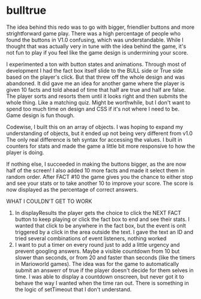# bulltrue
The idea behind this redo was to go with bigger, friendlier buttons and more strightforward game play. There was a high percentage of people who found the buttons in V1.0 confusing, which was understandable. While I thought that was actually very in tune with the idea behind the game, it's not fun to play if you feel like the game design is undermining your score.

I experimented a ton with button states and animations. Through most of development I had the fact box itself slide to the BULL side or True side based on the player's click. But that threw off the whole design and was abandoned. It did gave me an idea for another game where the player is given 10 facts and told ahead of time that half are true and half are false. The player sorts and resorts them until it looks right and then submits the whole thing. Like a matching quiz. Might be worthwhile, but I don't want to spend too much time on design and CSS if it's not where I need to be. Game design is fun though.

Codewise, I built this on an array of objects. I was hoping to expand my understanding of objects, but it ended up not being very different from v1.0 The only real difference is teh syntax for accessing the values. I built in counters for stats and made the game a little bit more responsive to how the player is doing. 

If nothing else, I succeeded in making the buttons bigger, as the are now half of the screen! I also added 10 more facts and made it select them in random order. After FACT #10 the game gives you the chance to either stop and see your stats or to take another 10 to improve your score. The score is now displayed as the percentage of correct answers.

WHAT I COULDN'T GET TO WORK
1) In displayResults the player gets the choice to click the NEXT FACT button to keep playing or click the fact box to end and see their stats. I wanted that click to be anywhere in the fact box, but the event is onlt triggered by a click in the area outside the text. I gave the text an ID and tried several combinations of event listeners, nothing worked
2) I want to put a timer on every round just to add a little urgency and prevent googling answers. Maybe a visible countdown from 10 but slower than seconds, or from 20 and faster than seconds (like the timers in Marioworld games). The idea was for the game to automatically submit an answerr of true if the player doesn't decide for them selves in time. I was able to display a countdown onscreen, but never got it to behave the way I wanted when the time ran out. There is something in the logic of setTimeout that I don't understand.
